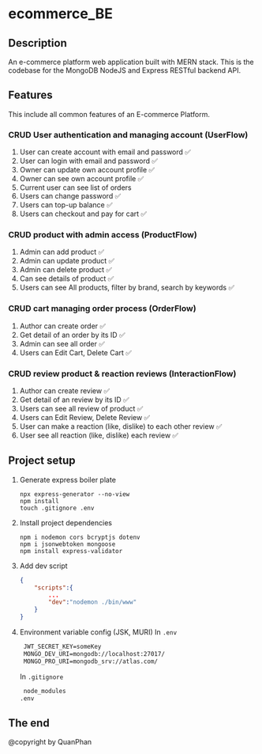 # ecommerce_BE

## Description

An e-commerce platform web application built with MERN stack. This is the codebase for the MongoDB NodeJS and Express RESTful backend API.

## Features

This include all common features of an E-commerce Platform.

### CRUD User authentication and managing account (UserFlow)

1. User can create account with email and password ✅
2. User can login with email and password ✅
3. Owner can update own account profile ✅
4. Owner can see own account profile ✅
5. Current user can see list of orders
6. Users can change password ✅
7. Users can top-up balance ✅
8. Users can checkout and pay for cart ✅

### CRUD product with admin access (ProductFlow)

1. Admin can add product ✅
2. Admin can update product ✅
3. Admin can delete product ✅
4. Can see details of product ✅
5. Users can see All products, filter by brand, search by keywords ✅

### CRUD cart managing order process (OrderFlow)

1. Author can create order ✅
2. Get detail of an order by its ID ✅
3. Admin can see all order ✅
4. Users can Edit Cart, Delete Cart ✅

### CRUD review product & reaction reviews (InteractionFlow)

1. Author can create review ✅
2. Get detail of an review by its ID ✅
3. Users can see all review of product ✅
4. Users can Edit Review, Delete Review ✅
5. User can make a reaction (like, dislike) to each other review ✅
6. User see all reaction (like, dislike) each review ✅

## Project setup

1. Generate express boiler plate

   ```console
   npx express-generator --no-view
   npm install
   touch .gitignore .env
   ```

2. Install project dependencies

   ```console
   npm i nodemon cors bcryptjs dotenv
   npm i jsonwebtoken mongoose
   npm install express-validator
   ```

3. Add dev script

   ```json
   {
       "scripts":{
           ...
           "dev":"nodemon ./bin/www"
       }
   }
   ```

4. Environment variable config (JSK, MURI)
   In `.env`

   ```txt
    JWT_SECRET_KEY=someKey
    MONGO_DEV_URI=mongodb://localhost:27017/
    MONGO_PRO_URI=mongodb_srv://atlas.com/
   ```

   In `.gitignore`

   ```txt
    node_modules
   .env
   ```

## The end

@copyright by QuanPhan
